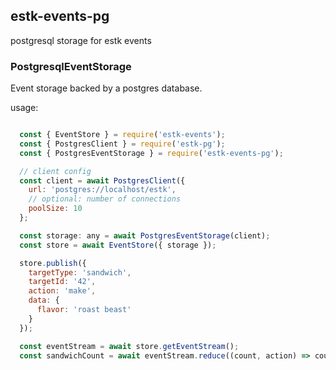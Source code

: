 ## estk-events-pg

postgresql storage for estk events

### PostgresqlEventStorage

Event storage backed by a postgres database.


usage: 

```javascript

  const { EventStore } = require('estk-events');
  const { PostgresClient } = require('estk-pg');
  const { PostgresEventStorage } = require('estk-events-pg');

  // client config
  const client = await PostgresClient({
    url: 'postgres://localhost/estk',
    // optional: number of connections
    poolSize: 10
  };

  const storage: any = await PostgresEventStorage(client);
  const store = await EventStore({ storage });

  store.publish({
    targetType: 'sandwich',
    targetId: '42',
    action: 'make',
    data: {
      flavor: 'roast beast'
    }
  });

  const eventStream = await store.getEventStream();
  const sandwichCount = await eventStream.reduce((count, action) => count++, 0);
```

